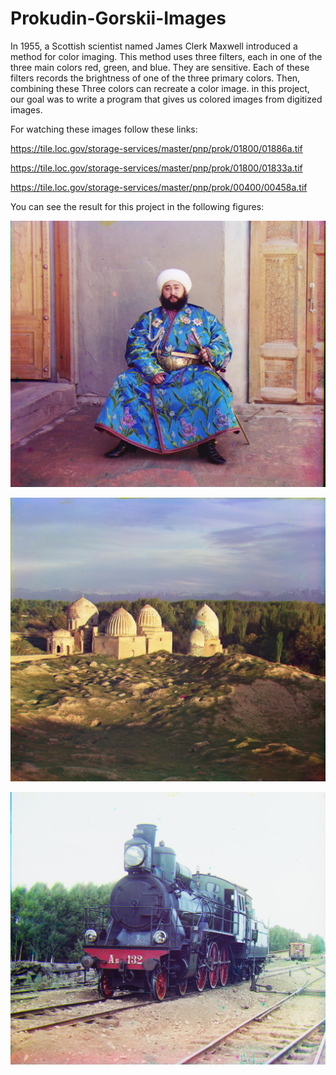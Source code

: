 # Prokudin-Gorskii-Images

In 1955, a Scottish scientist named James Clerk Maxwell introduced a method for color imaging. This method uses three filters, each in one of the three main colors red, green, and blue. They are sensitive. Each of these filters records the brightness of one of the three primary colors. Then, combining these Three colors can recreate a color image. in this project, our goal was to write a program that gives us colored images from digitized images. 

For watching these images follow these links:

https://tile.loc.gov/storage-services/master/pnp/prok/01800/01886a.tif

https://tile.loc.gov/storage-services/master/pnp/prok/01800/01833a.tif

https://tile.loc.gov/storage-services/master/pnp/prok/00400/00458a.tif

You can see the result for this project in the following figures:

![res03-Amir](res03-Amir.jpg)

![res04-Mosque](res04-Mosque.jpg)

![res05-Train](res05-Train.jpg)
